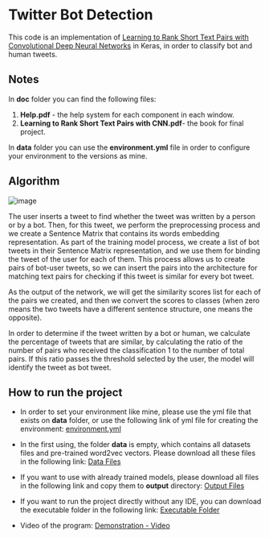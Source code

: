 # Twitter Bot Detection
This code is an implementation of [Learning to Rank Short Text Pairs with Convolutional Deep Neural Networks](http://disi.unitn.eu/moschitti/since2013/2015_SIGIR_Severyn_LearningRankShort.pdf "Learning to Rank Short Text Pairs with Convolutional Deep Neural Network") in Keras, in order to classify bot and human tweets.

## Notes
In **doc** folder you can find the following files:
1. **Help.pdf** - the help system for each component in each window.
2. **Learning to Rank Short Text Pairs with CNN.pdf**- the book for final project.

In **data** folder you can use the **environment.yml** file in order to configure your environment to the versions as mine.

## Algorithm
![image](https://user-images.githubusercontent.com/34770124/85947286-6586a080-b952-11ea-9898-8592ffadd285.png)

The user inserts a tweet to find whether the tweet was written by a person or by a bot. Then, for this tweet, we perform the preprocessing process and we create a Sentence Matrix that contains its words embedding representation. As part of the training model process, we create a list of bot tweets in their Sentence Matrix representation, and we use them for binding the tweet of the user for each of them. This process allows us to create pairs of bot-user tweets, so we can insert the pairs into the architecture for matching text pairs for checking if this tweet is similar for every bot tweet. 

As the output of the network, we will get the similarity scores list for each of the pairs we created, and then we convert the scores to classes (when zero means the two tweets have a different sentence structure, one means the opposite). 

In order to determine if the tweet written by a bot or human, we calculate the percentage of tweets that are similar, by calculating the ratio of the number of pairs who received the classification 1 to the number of total pairs. If this ratio passes the threshold selected by the user, the model will identify the tweet as bot tweet.

## How to run the project
- In order to set your environment like mine,  please use the yml file that exists on **data** folder, or use the following link of yml file for creating the environment: [environment.yml](https://drive.google.com/file/d/1qTrAOfsqjCyXvklOWgyU3OCGipCiQaxl/view?usp=sharing "environment.yml")

- In the first using, the folder **data** is empty, which contains all datasets files and pre-trained word2vec vectors. Please download all these files in the following link: [Data Files](https://drive.google.com/drive/folders/1yE9sHTextcNDBoUNW1PbzUa6pPTukWY3?usp=sharing "Data Files")

- If you want to use with already trained models, please download all files in the following link and copy them to **output** directory:  [Output Files](https://drive.google.com/drive/folders/1-vkuU0QhHxYcrzum4e7dy5QcRj4ZswqV?usp=sharing "Output Files")

- If you want to run the project directly without any IDE, you can download the executable folder in the following link: [Executable Folder](https://drive.google.com/drive/folders/1-yBtgDULyCBwzrHTW6ojf1xpCNDrxXvc?usp=sharing "Executable Folder")

- Video of the program: [Demonstration - Video](https://drive.google.com/file/d/1RCppiogy7_ngH8NTGwe_skc7z8yABdYB/view?usp=sharing "Demonstration - Video")
